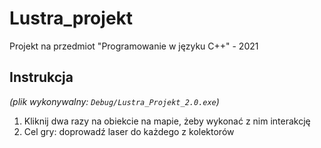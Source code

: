 # Lustra_projekt
Projekt na przedmiot "Programowanie w języku C++" - 2021

## Instrukcja
*(plik wykonywalny: `Debug/Lustra_Projekt_2.0.exe`)*
1. Kliknij dwa razy na obiekcie na mapie, żeby wykonać z nim interakcję
2. Cel gry: doprowadź laser do każdego z kolektorów
